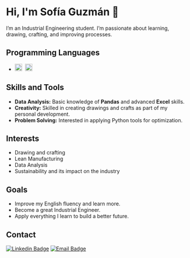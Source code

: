 # Hi, I'm Sofía Guzmán 👋

I’m an Industrial Engineering student. I’m passionate about learning, drawing, crafting, and improving processes.

## Programming Languages
- <img alt="Python" src="https://img.shields.io/badge/python%20-%2314354C.svg?&style=flat&logo=python&logoColor=white"  height="20"/> &nbsp;<img alt="Markdown" src="https://img.shields.io/badge/markdown-%23000000.svg?&style=flat&logo=markdown&logoColor=white" height="20"/>

## Skills and Tools
- **Data Analysis:** Basic knowledge of **Pandas** and advanced **Excel** skills.
- **Creativity:** Skilled in creating drawings and crafts as part of my personal development.
- **Problem Solving:** Interested in applying Python tools for optimization.

## Interests
- Drawing and crafting
- Lean Manufacturing
- Data Analysis
- Sustainability and its impact on the industry

## Goals
- Improve my English fluency and learn more.
- Become a great Industrial Engineer.
- Apply everything I learn to build a better future.

## Contact
[![Linkedin Badge](https://img.shields.io/badge/-Linkedin-0077B5?style=plastic&logo=Linkedin&logoColor=white&link=https://www.linkedin.com)](https://www.linkedin.com)
[![Email Badge](https://img.shields.io/badge/Email-me-red?style=plastic&logo=gmail&logoColor=white)](mailto:your_email@example.com)
